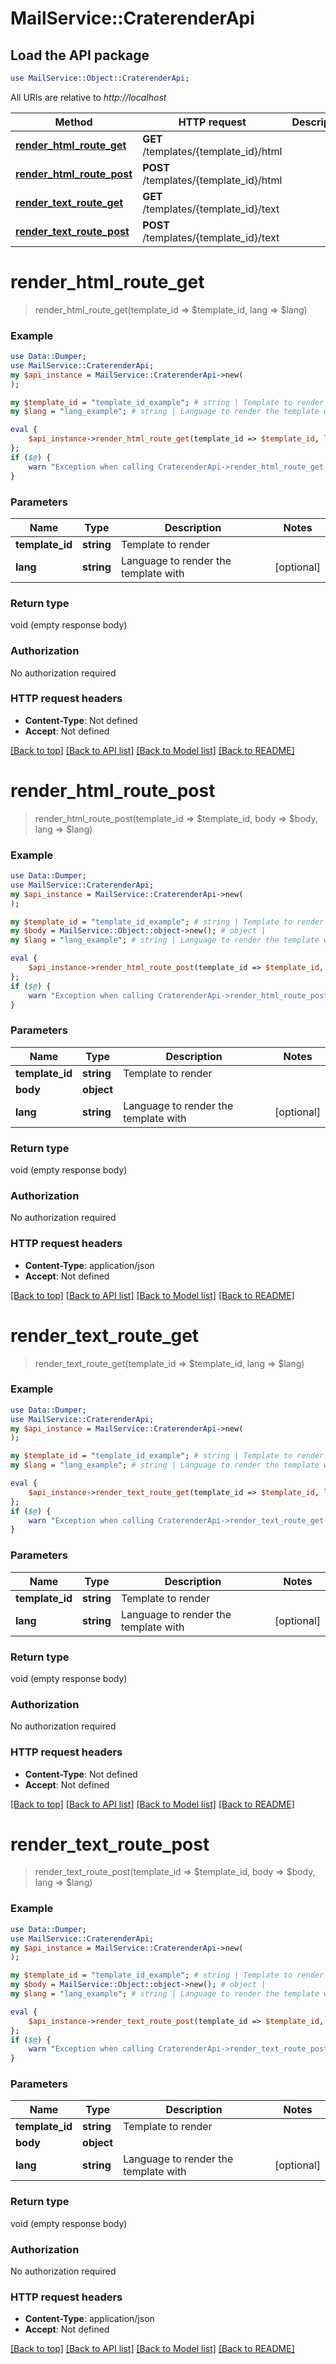 # MailService::CraterenderApi

## Load the API package
```perl
use MailService::Object::CraterenderApi;
```

All URIs are relative to *http://localhost*

Method | HTTP request | Description
------------- | ------------- | -------------
[**render_html_route_get**](CraterenderApi.md#render_html_route_get) | **GET** /templates/{template_id}/html | 
[**render_html_route_post**](CraterenderApi.md#render_html_route_post) | **POST** /templates/{template_id}/html | 
[**render_text_route_get**](CraterenderApi.md#render_text_route_get) | **GET** /templates/{template_id}/text | 
[**render_text_route_post**](CraterenderApi.md#render_text_route_post) | **POST** /templates/{template_id}/text | 


# **render_html_route_get**
> render_html_route_get(template_id => $template_id, lang => $lang)



### Example
```perl
use Data::Dumper;
use MailService::CraterenderApi;
my $api_instance = MailService::CraterenderApi->new(
);

my $template_id = "template_id_example"; # string | Template to render
my $lang = "lang_example"; # string | Language to render the template with

eval {
    $api_instance->render_html_route_get(template_id => $template_id, lang => $lang);
};
if ($@) {
    warn "Exception when calling CraterenderApi->render_html_route_get: $@\n";
}
```

### Parameters

Name | Type | Description  | Notes
------------- | ------------- | ------------- | -------------
 **template_id** | **string**| Template to render | 
 **lang** | **string**| Language to render the template with | [optional] 

### Return type

void (empty response body)

### Authorization

No authorization required

### HTTP request headers

 - **Content-Type**: Not defined
 - **Accept**: Not defined

[[Back to top]](#) [[Back to API list]](../README.md#documentation-for-api-endpoints) [[Back to Model list]](../README.md#documentation-for-models) [[Back to README]](../README.md)

# **render_html_route_post**
> render_html_route_post(template_id => $template_id, body => $body, lang => $lang)



### Example
```perl
use Data::Dumper;
use MailService::CraterenderApi;
my $api_instance = MailService::CraterenderApi->new(
);

my $template_id = "template_id_example"; # string | Template to render
my $body = MailService::Object::object->new(); # object | 
my $lang = "lang_example"; # string | Language to render the template with

eval {
    $api_instance->render_html_route_post(template_id => $template_id, body => $body, lang => $lang);
};
if ($@) {
    warn "Exception when calling CraterenderApi->render_html_route_post: $@\n";
}
```

### Parameters

Name | Type | Description  | Notes
------------- | ------------- | ------------- | -------------
 **template_id** | **string**| Template to render | 
 **body** | **object**|  | 
 **lang** | **string**| Language to render the template with | [optional] 

### Return type

void (empty response body)

### Authorization

No authorization required

### HTTP request headers

 - **Content-Type**: application/json
 - **Accept**: Not defined

[[Back to top]](#) [[Back to API list]](../README.md#documentation-for-api-endpoints) [[Back to Model list]](../README.md#documentation-for-models) [[Back to README]](../README.md)

# **render_text_route_get**
> render_text_route_get(template_id => $template_id, lang => $lang)



### Example
```perl
use Data::Dumper;
use MailService::CraterenderApi;
my $api_instance = MailService::CraterenderApi->new(
);

my $template_id = "template_id_example"; # string | Template to render
my $lang = "lang_example"; # string | Language to render the template with

eval {
    $api_instance->render_text_route_get(template_id => $template_id, lang => $lang);
};
if ($@) {
    warn "Exception when calling CraterenderApi->render_text_route_get: $@\n";
}
```

### Parameters

Name | Type | Description  | Notes
------------- | ------------- | ------------- | -------------
 **template_id** | **string**| Template to render | 
 **lang** | **string**| Language to render the template with | [optional] 

### Return type

void (empty response body)

### Authorization

No authorization required

### HTTP request headers

 - **Content-Type**: Not defined
 - **Accept**: Not defined

[[Back to top]](#) [[Back to API list]](../README.md#documentation-for-api-endpoints) [[Back to Model list]](../README.md#documentation-for-models) [[Back to README]](../README.md)

# **render_text_route_post**
> render_text_route_post(template_id => $template_id, body => $body, lang => $lang)



### Example
```perl
use Data::Dumper;
use MailService::CraterenderApi;
my $api_instance = MailService::CraterenderApi->new(
);

my $template_id = "template_id_example"; # string | Template to render
my $body = MailService::Object::object->new(); # object | 
my $lang = "lang_example"; # string | Language to render the template with

eval {
    $api_instance->render_text_route_post(template_id => $template_id, body => $body, lang => $lang);
};
if ($@) {
    warn "Exception when calling CraterenderApi->render_text_route_post: $@\n";
}
```

### Parameters

Name | Type | Description  | Notes
------------- | ------------- | ------------- | -------------
 **template_id** | **string**| Template to render | 
 **body** | **object**|  | 
 **lang** | **string**| Language to render the template with | [optional] 

### Return type

void (empty response body)

### Authorization

No authorization required

### HTTP request headers

 - **Content-Type**: application/json
 - **Accept**: Not defined

[[Back to top]](#) [[Back to API list]](../README.md#documentation-for-api-endpoints) [[Back to Model list]](../README.md#documentation-for-models) [[Back to README]](../README.md)

